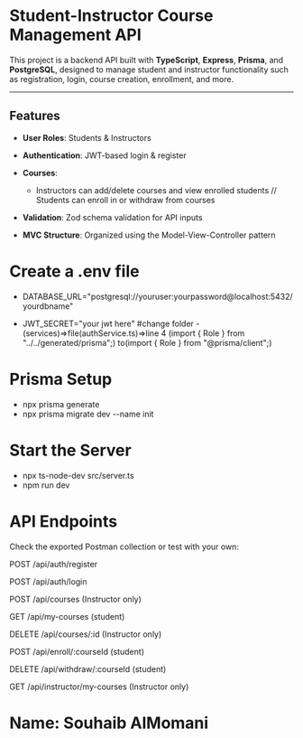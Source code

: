 # Student-Instructor Course Management API

This project is a backend API built with **TypeScript**, **Express**, **Prisma**, and **PostgreSQL**, designed to manage student and instructor functionality such as registration, login, course creation, enrollment, and more.

---

## Features

- **User Roles**: Students & Instructors
- **Authentication**: JWT-based login & register
- **Courses**:
  - Instructors can add/delete courses and view enrolled students // Students can enroll in or withdraw from courses
    
- **Validation**: Zod schema validation for API inputs
- **MVC Structure**: Organized using the Model-View-Controller pattern
# Create a .env file
- DATABASE_URL="postgresql://youruser:yourpassword@localhost:5432/yourdbname"

- JWT_SECRET="your jwt here"
#change folder
-(services)=>file(authService.ts)=>line 4 (import { Role } from "../../generated/prisma";) to(import { Role } from "@prisma/client";)

# Prisma Setup
- npx prisma generate
- npx prisma migrate dev --name init

# Start the Server
- npx ts-node-dev src/server.ts   
- npm run dev

# API Endpoints
Check the exported Postman collection or test with your own:

POST /api/auth/register

POST /api/auth/login

POST /api/courses (Instructor only)

GET /api/my-courses  (student)

DELETE /api/courses/:id   (Instructor only)

POST /api/enroll/:courseId (student)

DELETE /api/withdraw/:courseId   (student)

GET /api/instructor/my-courses (Instructor only)



 # Name: Souhaib AlMomani
